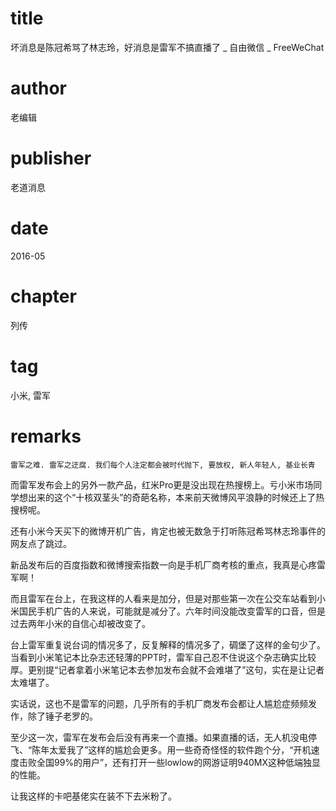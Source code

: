 # title
坏消息是陈冠希骂了林志玲，好消息是雷军不搞直播了 _ 自由微信 _ FreeWeChat

# author
老编辑

# publisher
老道消息

# date
2016-05

# chapter
列传

# tag
小米, 雷军

# remarks
`雷军之难. 雷军之迂腐. 我们每个人注定都会被时代抛下, 要放权, 新人年轻人, 基业长青`


而雷军发布会上的另外一款产品，红米Pro更是没出现在热搜榜上。亏小米市场同学想出来的这个“十核双茎头”的奇葩名称，本来前天微博风平浪静的时候还上了热搜榜呢。


还有小米今天买下的微博开机广告，肯定也被无数急于打听陈冠希骂林志玲事件的网友点了跳过。


新品发布后的百度指数和微博搜索指数一向是手机厂商考核的重点，我真是心疼雷军啊！


而且雷军在台上，在我这样的人看来是加分，但是对那些第一次在公交车站看到小米国民手机广告的人来说，可能就是减分了。六年时间没能改变雷军的口音，但是过去两年小米的自信心却被改变了。



台上雷军重复说台词的情况多了，反复解释的情况多了，碉堡了这样的金句少了。当看到小米笔记本比杂志还轻薄的PPT时，雷军自己忍不住说这个杂志确实比较厚。更别提“记者拿着小米笔记本去参加发布会就不会难堪了”这句，实在是让记者太难堪了。



实话说，这也不是雷军的问题，几乎所有的手机厂商发布会都让人尴尬症频频发作，除了锤子老罗的。



至少这一次，雷军在发布会后没有再来一个直播。如果直播的话，无人机没电停飞、“陈年太爱我了”这样的尴尬会更多。用一些奇奇怪怪的软件跑个分，“开机速度击败全国99%的用户”，还有打开一些lowlow的网游证明940MX这种低端独显的性能。



让我这样的卡吧基佬实在装不下去米粉了。

